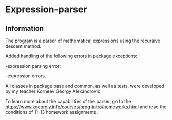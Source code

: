 # Expression-parser

## Information
The program is a parser of mathematical expressions using the recursive descent method.

Added handling of the following errors in package exceptions:

-expression parsing error;

-expression errors.

All classes in package base and common, as well as tests, were developed by my teacher Korneev Georgy Alexandrovic.

To learn more about the capabilities of the parser, go to the https://www.kgeorgiy.info/courses/prog-intro/homeworks.html and read the conditions of 11-13 homework assignments.
